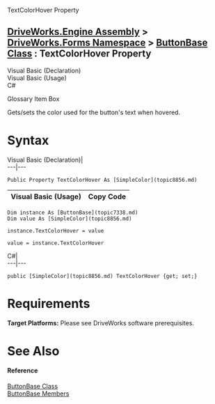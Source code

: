 TextColorHover Property   
  
[DriveWorks.Engine Assembly](topic2156.md) > [DriveWorks.Forms Namespace](topic7266.md) > [ButtonBase Class](topic7338.md) : TextColorHover Property  
---  
  
Visual Basic (Declaration)    
Visual Basic (Usage)    
C# 

Glossary Item Box

Gets/sets the color used for the button's text when hovered. 

# Syntax

Visual Basic (Declaration)|   
---|---  
      
    
    Public Property TextColorHover As [SimpleColor](topic8856.md)  
  
Visual Basic (Usage)| Copy Code  
---|---  
      
    
    Dim instance As [ButtonBase](topic7338.md)
    Dim value As [SimpleColor](topic8856.md)
     
    instance.TextColorHover = value
     
    value = instance.TextColorHover  
  
C#|   
---|---  
      
    
    public [SimpleColor](topic8856.md) TextColorHover {get; set;}  
  
# Requirements

**Target Platforms:** Please see DriveWorks software prerequisites.

# See Also

#### Reference

[ButtonBase Class](topic7338.md)   
[ButtonBase Members](topic7339.md)


